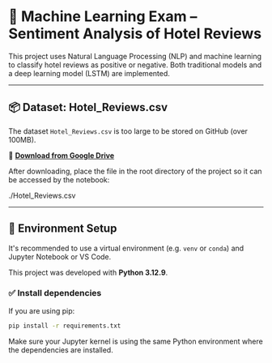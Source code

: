 # 🧠 Machine Learning Exam – Sentiment Analysis of Hotel Reviews

This project uses Natural Language Processing (NLP) and machine learning to classify hotel reviews as positive or negative. Both traditional models and a deep learning model (LSTM) are implemented.

---

## 📦 Dataset: Hotel_Reviews.csv

The dataset `Hotel_Reviews.csv` is too large to be stored on GitHub (over 100MB).

🔗 **[Download from Google Drive](https://drive.google.com/file/d/1Z14B8GhMH8D2kXPhcEHKexL_2UhbWjOj/view?usp=drive_link)**

After downloading, place the file in the root directory of the project so it can be accessed by the notebook:

./Hotel_Reviews.csv

---

## 🔧 Environment Setup

It's recommended to use a virtual environment (e.g. `venv` or `conda`) and Jupyter Notebook or VS Code.

This project was developed with **Python 3.12.9**.

### ✅ Install dependencies

If you are using pip:

```bash
pip install -r requirements.txt

```

Make sure your Jupyter kernel is using the same Python environment where the dependencies are installed.

